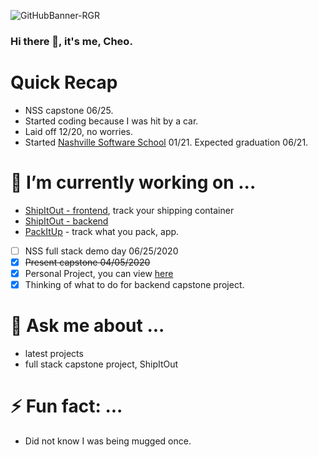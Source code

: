 ![GitHubBanner-RGR](https://user-images.githubusercontent.com/5026476/118163242-6350f780-b3e7-11eb-9fac-68877b5bbce7.png)

### Hi there 🤔, it's me, Cheo.

# Quick Recap 
- NSS capstone 06/25.
- Started coding because I was hit by a car.
- Laid off 12/20, no worries.
- Started [Nashville Software School](http://nashvillesoftwareschool.com/) 01/21. Expected graduation 06/21.


# 🔭 I’m currently working on ...
- [ShipItOut - frontend](https://github.com/CheoR/shipItOut-client), track your shipping container
- [ShipItOut - backend](https://github.com/CheoR/shipItOut-server)
- [PackItUp](https://github.com/CheoR/pack-it-up) - track what you pack, app.
- [ ] NSS full stack demo day 06/25/2020
- [X] ~~Present capstone 04/05/2020~~
- [X] Personal Project, you can view [ here ](https://cheor.github.io/portfolio/)
- [X] Thinking of what to do for backend capstone project.

# 💬 Ask me about ...
- latest projects
- full stack capstone project, ShipItOut

# ⚡ Fun fact: ...
- Did not know I was being mugged once.

<!--
**CheoR/CheoR** is a ✨ _special_ ✨ repository because its `README.md` (this file) appears on your GitHub profile.
- ![LinkedInBanner-msg]
( https://user-images.githubusercontent.com/5026476/109435574-b7e7f780-79e0-11eb-9cb1-17ab2c393757 .png)

Here are some ideas to get you started:

- 🔭 I’m currently working on ...
- 🌱 I’m currently learning ...
- 👯 I’m looking to collaborate on ...
- 🤔 I’m looking for help with ...
- 💬 Ask me about ...
- 📫 How to reach me: ...
- 😄 Pronouns: ...
- ⚡ Fun fact: ...
-->
